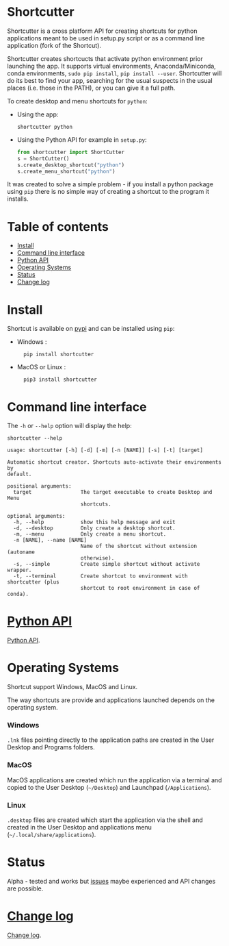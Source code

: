 Shortcutter
===========

Shortcutter is a cross platform API for creating shortcuts for python applications meant to be used in setup.py script or as a command line application (fork of the Shortcut).

Shortcutter creates shortcucts that activate python environment prior launching the app. It supports virtual environments, Anaconda/Miniconda, conda environments, `sudo pip install`, `pip install --user`. Shortcutter will do its best to find your app, searching for the usual suspects in the usual places (i.e. those in the PATH), or you can give it a full path.

To create desktop and menu shortcuts for `python`:

-   Using the app:

        shortcutter python

-   Using the Python API for example in `setup.py`:
    ```py
    from shortcutter import ShortCutter
    s = ShortCutter()
    s.create_desktop_shortcut("python")
    s.create_menu_shortcut("python")
    ```

It was created to solve a simple problem - if you install a python package using `pip` there is no simple way of creating a shortcut to the program it installs.


Table of contents
=================

* [Install](#install)
* [Command line interface](#command-line-interface)
* [Python API](#python-api)
* [Operating Systems](#operating-systems)
* [Status](#status)
* [Change log](#change-log)


Install
=======

Shortcut is available on [pypi](https://pypi.python.org/pypi/shortcutter) and can be installed using `pip`:

- Windows :

        pip install shortcutter

- MacOS or Linux :

        pip3 install shortcutter


Command line interface
======================

The `-h` or `--help` option will display the help:
```
shortcutter --help
```

```
usage: shortcutter [-h] [-d] [-m] [-n [NAME]] [-s] [-t] [target]

Automatic shortcut creator. Shortcuts auto-activate their environments by 
default.

positional arguments:
  target                The target executable to create Desktop and Menu
                        shortcuts.

optional arguments:
  -h, --help            show this help message and exit
  -d, --desktop         Only create a desktop shortcut.
  -m, --menu            Only create a menu shortcut.
  -n [NAME], --name [NAME]
                        Name of the shortcut without extension (autoname
                        otherwise).
  -s, --simple          Create simple shortcut without activate wrapper.
  -t, --terminal        Create shortcut to environment with shortcutter (plus
                        shortcut to root environment in case of conda).
```


[Python API](https://github.com/kiwi0fruit/shortcutter/blob/master/api.rst)
=========================

[Python API](https://github.com/kiwi0fruit/shortcutter/blob/master/api.rst).


Operating Systems
=================

Shortcut support Windows, MacOS and Linux.

The way shortcuts are provide and applications launched depends on the operating system.

### Windows 

`.lnk` files pointing directly to the application paths are created in the User Desktop and Programs folders.

### MacOS

MacOS applications are created which run the application via a terminal and copied to the User Desktop (`~/Desktop`) and Launchpad (`/Applications`).

### Linux

`.desktop` files are created which start the application via the shell and created in the User Desktop and applications menu (`~/.local/share/applications`).


Status
======

Alpha - tested and works but
[issues](https://github.com/kiwi0fruit/shortcutter/issues) maybe
experienced and API changes are possible.


[Change log](https://github.com/kiwi0fruit/shortcutter/blob/master/CHANGE_LOG.md)
===========================

[Change log](https://github.com/kiwi0fruit/shortcutter/blob/master/CHANGE_LOG.md).
